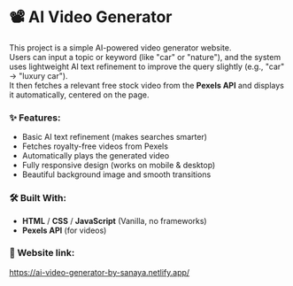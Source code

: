 # 📽️ AI Video Generator

This project is a simple AI-powered video generator website.  
Users can input a topic or keyword (like "car" or "nature"), and the system uses lightweight AI text refinement to improve the query slightly (e.g., "car" → "luxury car").  
It then fetches a relevant free stock video from the **Pexels API** and displays it automatically, centered on the page.

### ✨ Features:
- Basic AI text refinement (makes searches smarter)
- Fetches royalty-free videos from Pexels
- Automatically plays the generated video
- Fully responsive design (works on mobile & desktop)
- Beautiful background image and smooth transitions

### 🛠️ Built With:
- **HTML** / **CSS** / **JavaScript** (Vanilla, no frameworks)
- **Pexels API** (for videos)

### 🚀 Website link: 
https://ai-video-generator-by-sanaya.netlify.app/
